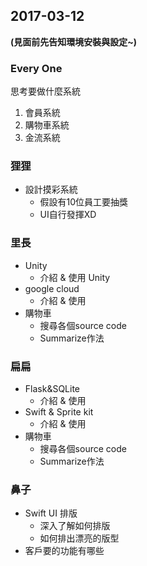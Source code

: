 ## 2017-03-12
**(見面前先告知環境安裝與設定~)**


### Every One 
思考要做什麼系統
  1. 會員系統
  2. 購物車系統
  3. 金流系統
 
### 狸狸
* 設計摸彩系統
  * 假設有10位員工要抽獎
  * UI自行發揮XD

### 里長
* Unity
  * 介紹 & 使用 Unity 
* google cloud
  * 介紹 & 使用
* 購物車
  * 搜尋各個source code
  * Summarize作法

### 扁扁
* Flask&SQLite
  * 介紹 & 使用
* Swift & Sprite kit
  * 介紹 & 使用
* 購物車
  * 搜尋各個source code
  * Summarize作法

### 鼻子
* Swift UI 排版
  * 深入了解如何排版
  * 如何排出漂亮的版型
* 客戶要的功能有哪些
